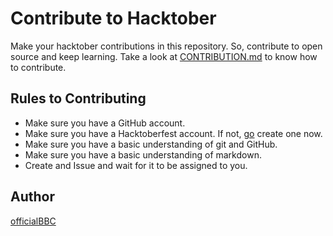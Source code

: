 # Contribute to Hacktober

Make your hacktober contributions in this repository. So, contribute to open source and keep learning.
Take a look at [CONTRIBUTION.md](https://github.com/officialbbc/contributeToHacktober/blob/main/CONTRIBUTION.md) to know how to contribute.

## Rules to Contributing

- Make sure you have a GitHub account.
- Make sure you have a Hacktoberfest account. If not, [go](https://hacktoberfest.com/) create one now.
- Make sure you have a basic understanding of git and GitHub.
- Make sure you have a basic understanding of markdown.
- Create and Issue and wait for it to be assigned to you.

## Author

[officialBBC](https://github.com/officialbbc)
